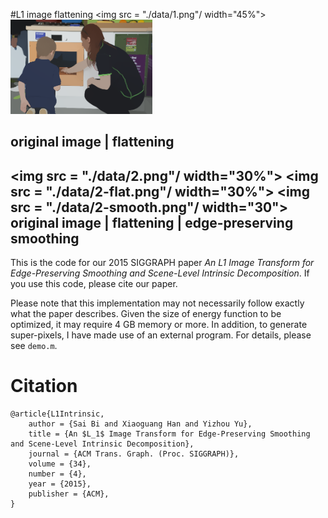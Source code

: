 #L1 image flattening
<img src = "./data/1.png"/ width="45%">
<img src = "./data/1-flat.png" width = "45%"/>

original image | flattening
---
<img src = "./data/2.png"/ width="30%">
<img src = "./data/2-flat.png"/ width="30%">
<img src = "./data/2-smooth.png"/ width="30">
original image | flattening | edge-preserving smoothing
---
This is the code for our 2015 SIGGRAPH paper *An L1 Image Transform for Edge-Preserving Smoothing and Scene-Level Intrinsic Decomposition*. If you use this code, please cite our paper.

Please note that this implementation may not necessarily follow exactly what the paper describes. Given the size of energy function to be optimized, it may require 4 GB memory or more. In addition, to generate super-pixels, I have made use of an external program. For details, please see `demo.m`.


# Citation
	@article{L1Intrinsic,  
	    author = {Sai Bi and Xiaoguang Han and Yizhou Yu}, 
	    title = {An $L_1$ Image Transform for Edge-Preserving Smoothing and Scene-Level Intrinsic Decomposition}, 
	    journal = {ACM Trans. Graph. (Proc. SIGGRAPH)}, 
	    volume = {34}, 
	    number = {4}, 
	    year = {2015}, 
	    publisher = {ACM}, 
	}